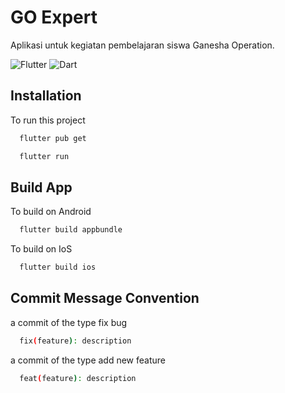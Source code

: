 
# GO Expert

Aplikasi untuk kegiatan pembelajaran siswa Ganesha Operation.

![Flutter](https://img.shields.io/badge/Flutter-095B9A?logo=flutter&logoColor=white)
![Dart](https://img.shields.io/badge/Dart-25BEFA?logo=dart&logoColor=white)

## Installation

To run this project

```bash
  flutter pub get
```

```bash
  flutter run
```

## Build App

To build on Android
```bash
  flutter build appbundle
```

To build on IoS
```bash
  flutter build ios
```


## Commit Message Convention

a commit of the type fix bug
```bash
  fix(feature): description
```

a commit of the type add new feature
```bash
  feat(feature): description
```
    